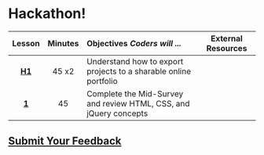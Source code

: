 # Hackathon!

| Lesson | Minutes | Objectives   _Coders will ..._ | External Resources |
| :---: | :---: | :--- | :---: |
| [**H1**](https://docs.google.com/presentation/d/1OV5SnWolQC3m48xlKkGvIH9zm7EULHjmvE5BoxtZrLo/edit#slide=id.g3c033d7c63_0_0) | 45 x2 | Understand how to export projects to a sharable online portfolio |  |
| [**1**](https://docs.google.com/presentation/d/1AJEv5aRDvINIPo93EcPy35bXg98fC9ZzSDKflD2HLJ4/edit#slide=id.g1d0118cf2a_0_406) | 45 | Complete the Mid-Survey and review HTML, CSS, and jQuery concepts |  |

## [Submit Your Feedback](https://docs.google.com/forms/d/e/1FAIpQLSeLpI-m6UKvIxk97F8R1iidFRaYXJ3dfcUuIjx2Pz0WMfO1SA/viewform)

